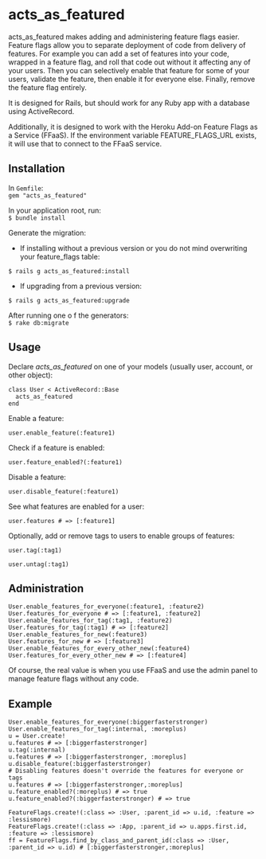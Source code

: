 # acts_as_featured
acts_as_featured makes adding and administering feature flags easier. Feature flags allow you to separate deployment of code from delivery of features. For example you can add a set of features into your code, wrapped in a feature flag, and roll that code out without it affecting any of your users. Then you can selectively enable that feature for some of your users, validate the feature, then enable it for everyone else. Finally, remove the feature flag entirely.

It is designed for Rails, but should work for any Ruby app with a database using ActiveRecord. 

Additionally, it is designed to work with the Heroku Add-on Feature Flags as a Service (FFaaS). If the environment variable FEATURE_FLAGS_URL exists, it will use that to connect to the FFaaS service.

## Installation

In `Gemfile`:  
`gem "acts_as_featured"`

In your application root, run:  
`$ bundle install`

Generate the migration:

* If installing without a previous version or you do not mind overwriting your feature_flags table:

`$ rails g acts_as_featured:install`

* If upgrading from a previous version:

`$ rails g acts_as_featured:upgrade`

After running one o f the generators:  
`$ rake db:migrate`

## Usage
Declare _acts_as_featured_ on one of your models (usually user, account, or other object):

    class User < ActiveRecord::Base
      acts_as_featured
    end
    

Enable a feature:

    user.enable_feature(:feature1)
    
Check if a feature is enabled:

    user.feature_enabled?(:feature1)
    
Disable a feature:

    user.disable_feature(:feature1)
    
See what features are enabled for a user:

    user.features # => [:feature1]

Optionally, add or remove tags to users to enable groups of features:

    user.tag(:tag1)
    
    user.untag(:tag1)

## Administration

    User.enable_features_for_everyone(:feature1, :feature2)
    User.features_for_everyone # => [:feature1, :feature2]
    User.enable_features_for_tag(:tag1, :feature2)
    User.features_for_tag(:tag1) # => [:feature2]
    User.enable_features_for_new(:feature3)
    User.features_for_new # => [:feature3]
    User.enable_features_for_every_other_new(:feature4)
    User.features_for_every_other_new # => [:feature4]
    
Of course, the real value is when you use FFaaS and use the admin panel to manage feature flags without any code.

## Example

    User.enable_features_for_everyone(:biggerfasterstronger)
    User.enable_features_for_tag(:internal, :moreplus)
    u = User.create!
    u.features # => [:biggerfasterstronger]
    u.tag(:internal)
    u.features # => [:biggerfasterstronger, :moreplus]
    u.disable_feature(:biggerfasterstronger)
    # Disabling features doesn't override the features for everyone or tags
    u.features # => [:biggerfasterstronger,:moreplus]
    u.feature_enabled?(:moreplus) # => true
    u.feature_enabled?(:biggerfasterstronger) # => true
    
    FeatureFlags.create!(:class => :User, :parent_id => u.id, :feature => :lessismore)
    FeatureFlags.create!(:class => :App, :parent_id => u.apps.first.id, :feature => :lessismore)
    ff = FeatureFlags.find_by_class_and_parent_id(:class => :User, :parent_id => u.id) # [:biggerfasterstronger,:moreplus]
    